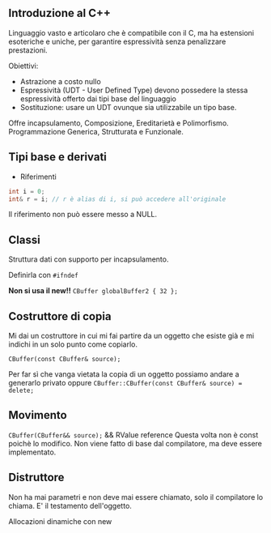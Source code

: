 ## Introduzione al C++

Linguaggio vasto e articolaro che è compatibile con il C, ma ha estensioni esoteriche e uniche, per garantire espressività senza penalizzare prestazioni.

Obiettivi:
- Astrazione a costo nullo
- Espressività (UDT - User Defined Type) devono possedere la stessa espressività offerto dai tipi base del linguaggio
- Sostituzione: usare un UDT ovunque sia utilizzabile un tipo base.

Offre incapsulamento, Composizione, Ereditarietà e Polimorfismo. Programmazione Generica, Strutturata e Funzionale.

## Tipi base e derivati
- Riferimenti

```c++
int i = 0;
int& r = i; // r è alias di i, si può accedere all'originale
```
Il riferimento non può essere messo a NULL.

## Classi
Struttura dati con supporto per incapsulamento.

Definirla con `#ifndef`

**Non si usa il new!!**
`CBuffer globalBuffer2 { 32 };`

## Costruttore di copia
 Mi dai un costruttore in cui mi fai partire da un oggetto che esiste già e mi indichi in un solo punto come copiarlo.

 `CBuffer(const CBuffer& source);`

 Per far sì che vanga vietata la copia di un oggetto possiamo andare a generarlo privato oppure  `CBuffer::CBuffer(const CBuffer& source) = delete;`

 ## Movimento
 `CBuffer(CBuffer&& source);`
&& RValue reference
Questa volta non è const poichè lo modifico. Non viene fatto di base dal compilatore, ma deve essere implementato.

## Distruttore

Non ha mai parametri e non deve mai essere chiamato, solo il compilatore lo chiama. E' il testamento dell'oggetto.

Allocazioni dinamiche con new

